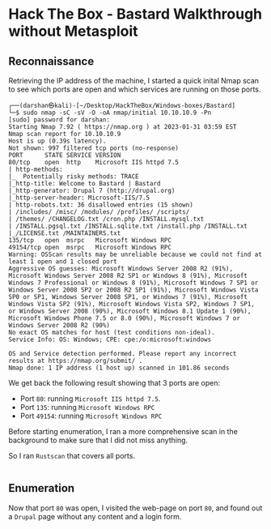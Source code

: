 # Hack The Box - Bastard Walkthrough without Metasploit

## Reconnaissance
Retrieving the IP address of the machine, I started a quick inital Nmap scan to see which ports are open and which services are running on those ports.
```
┌──(darshan㉿kali)-[~/Desktop/HackTheBox/Windows-boxes/Bastard]
└─$ sudo nmap -sC -sV -O -oA nmap/initial 10.10.10.9 -Pn                                  
[sudo] password for darshan: 
Starting Nmap 7.92 ( https://nmap.org ) at 2023-01-31 03:59 EST
Nmap scan report for 10.10.10.9
Host is up (0.39s latency).
Not shown: 997 filtered tcp ports (no-response)
PORT      STATE SERVICE VERSION
80/tcp    open  http    Microsoft IIS httpd 7.5
| http-methods: 
|_  Potentially risky methods: TRACE
|_http-title: Welcome to Bastard | Bastard
|_http-generator: Drupal 7 (http://drupal.org)
|_http-server-header: Microsoft-IIS/7.5
| http-robots.txt: 36 disallowed entries (15 shown)
| /includes/ /misc/ /modules/ /profiles/ /scripts/ 
| /themes/ /CHANGELOG.txt /cron.php /INSTALL.mysql.txt 
| /INSTALL.pgsql.txt /INSTALL.sqlite.txt /install.php /INSTALL.txt 
|_/LICENSE.txt /MAINTAINERS.txt
135/tcp   open  msrpc   Microsoft Windows RPC
49154/tcp open  msrpc   Microsoft Windows RPC
Warning: OSScan results may be unreliable because we could not find at least 1 open and 1 closed port
Aggressive OS guesses: Microsoft Windows Server 2008 R2 (91%), Microsoft Windows Server 2008 R2 SP1 or Windows 8 (91%), Microsoft Windows 7 Professional or Windows 8 (91%), Microsoft Windows 7 SP1 or Windows Server 2008 SP2 or 2008 R2 SP1 (91%), Microsoft Windows Vista SP0 or SP1, Windows Server 2008 SP1, or Windows 7 (91%), Microsoft Windows Vista SP2 (91%), Microsoft Windows Vista SP2, Windows 7 SP1, or Windows Server 2008 (90%), Microsoft Windows 8.1 Update 1 (90%), Microsoft Windows Phone 7.5 or 8.0 (90%), Microsoft Windows 7 or Windows Server 2008 R2 (90%)
No exact OS matches for host (test conditions non-ideal).
Service Info: OS: Windows; CPE: cpe:/o:microsoft:windows

OS and Service detection performed. Please report any incorrect results at https://nmap.org/submit/ .
Nmap done: 1 IP address (1 host up) scanned in 101.86 seconds

```

We get back the following result showing that 3 ports are open:
- Port `80`: running `Microsoft IIS httpd 7.5`.
- Port `135`: running `Microsoft Windows RPC`
- Port `49154`: running `Microsoft Windows RPC`

Before starting enumeration, I ran a more comprehensive scan in the background to make sure that I did not miss anything.

So I ran `Rustscan` that covers all ports.
```

```



## Enumeration
Now that port `80` was open, I visited the web-page on port `80`, and found out a `Drupal` page without any content and a login form.

